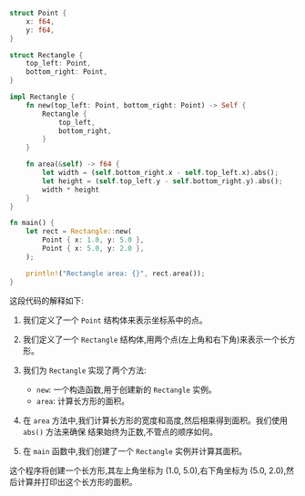 
```rust
struct Point {
    x: f64,
    y: f64,
}

struct Rectangle {
    top_left: Point,
    bottom_right: Point,
}

impl Rectangle {
    fn new(top_left: Point, bottom_right: Point) -> Self {
        Rectangle {
            top_left,
            bottom_right,
        }
    }

    fn area(&self) -> f64 {
        let width = (self.bottom_right.x - self.top_left.x).abs();
        let height = (self.top_left.y - self.bottom_right.y).abs();
        width * height
    }
}

fn main() {
    let rect = Rectangle::new(
        Point { x: 1.0, y: 5.0 },
        Point { x: 5.0, y: 2.0 },
    );

    println!("Rectangle area: {}", rect.area());
}
```

这段代码的解释如下:

1. 我们定义了一个 `Point` 结构体来表示坐标系中的点。

2. 我们定义了一个 `Rectangle` 结构体,用两个点(左上角和右下角)来表示一个长方形。

3. 我们为 `Rectangle` 实现了两个方法:
   - `new`: 一个构造函数,用于创建新的 `Rectangle` 实例。
   - `area`: 计算长方形的面积。

4. 在 `area` 方法中,我们计算长方形的宽度和高度,然后相乘得到面积。我们使用 `abs()` 方法来确保 结果始终为正数,不管点的顺序如何。

5. 在 `main` 函数中,我们创建了一个 `Rectangle` 实例并计算其面积。

这个程序将创建一个长方形,其左上角坐标为 (1.0, 5.0),右下角坐标为 (5.0, 2.0),然后计算并打印出这个长方形的面积。
